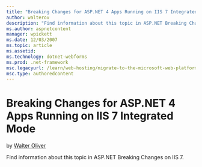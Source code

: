 ```yaml
---
title: "Breaking Changes for ASP.NET 4 Apps Running on IIS 7 Integrated Mode | Microsoft Docs"
author: walterov
description: "Find information about this topic in ASP.NET Breaking Changes on IIS 7."
ms.author: aspnetcontent
manager: wpickett
ms.date: 12/03/2007
ms.topic: article
ms.assetid: 
ms.technology: dotnet-webforms
ms.prod: .net-framework
msc.legacyurl: /learn/web-hosting/migrate-to-the-microsoft-web-platform/breaking-changes-for-aspnet-4-apps-running-on-iis-7-integrated-mode
msc.type: authoredcontent
---
```

Breaking Changes for ASP.NET 4 Apps Running on IIS 7 Integrated Mode
====================
by [Walter Oliver](https://github.com/walterov)

Find information about this topic in ASP.NET Breaking Changes on IIS 7.